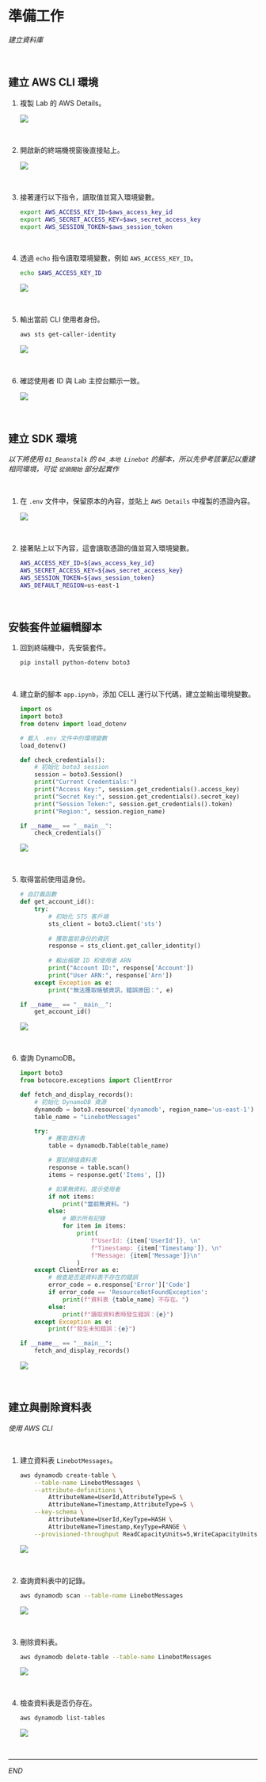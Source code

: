 # 準備工作

_建立資料庫_

<br>

## 建立 AWS CLI 環境

1. 複製 Lab 的 AWS Details。

    ![](images/img_01.png)

<br>

2. 開啟新的終端機視窗後直接貼上。

    ![](images/img_02.png)

<br>

3. 接著運行以下指令，讀取值並寫入環境變數。

    ```bash
    export AWS_ACCESS_KEY_ID=$aws_access_key_id
    export AWS_SECRET_ACCESS_KEY=$aws_secret_access_key
    export AWS_SESSION_TOKEN=$aws_session_token
    ```

<br>

4. 透過 `echo` 指令讀取環境變數，例如 `AWS_ACCESS_KEY_ID`。

    ```bash
    echo $AWS_ACCESS_KEY_ID
    ```

    ![](images/img_17.png)

<br>

5. 輸出當前 CLI 使用者身份。

    ```bash
    aws sts get-caller-identity
    ```

    ![](images/img_15.png)

<br>

6. 確認使用者 ID 與 Lab 主控台顯示一致。

    ![](images/img_03.png)

<br>

## 建立 SDK 環境

_以下將使用 `01_Beanstalk` 的 `04_本地 Linebot` 的腳本，所以先參考該筆記以重建相同環境，可從 `從頭開始` 部分起實作_

<br>

1. 在 `.env` 文件中，保留原本的內容，並貼上 `AWS Details` 中複製的憑證內容。

    ![](images/img_04.png)

<br>

2. 接著貼上以下內容，這會讀取憑證的值並寫入環境變數。

    ```bash
    AWS_ACCESS_KEY_ID=${aws_access_key_id}
    AWS_SECRET_ACCESS_KEY=${aws_secret_access_key}
    AWS_SESSION_TOKEN=${aws_session_token}
    AWS_DEFAULT_REGION=us-east-1
    ```

<br>

## 安裝套件並編輯腳本

1. 回到終端機中，先安裝套件。

    ```bash
    pip install python-dotenv boto3
    ```

<br>

4. 建立新的腳本 `app.ipynb`，添加 CELL 運行以下代碼，建立並輸出環境變數。

    ```python
    import os
    import boto3
    from dotenv import load_dotenv

    # 載入 .env 文件中的環境變數
    load_dotenv()

    def check_credentials():
        # 初始化 boto3 session
        session = boto3.Session()
        print("Current Credentials:")
        print("Access Key:", session.get_credentials().access_key)
        print("Secret Key:", session.get_credentials().secret_key)
        print("Session Token:", session.get_credentials().token)
        print("Region:", session.region_name)

    if __name__ == "__main__":
        check_credentials()
    ```

    ![](images/img_05.png)

<br>

5. 取得當前使用這身份。

    ```python
    # 自訂義函數
    def get_account_id():
        try:
            # 初始化 STS 客戶端
            sts_client = boto3.client('sts')
            
            # 獲取當前身份的資訊
            response = sts_client.get_caller_identity()
            
            # 輸出帳號 ID 和使用者 ARN
            print("Account ID:", response['Account'])
            print("User ARN:", response['Arn'])
        except Exception as e:
            print("無法獲取帳號資訊，錯誤原因：", e)

    if __name__ == "__main__":
        get_account_id()
    ```

    ![](images/img_06.png)

<br>

6. 查詢 DynamoDB。

    ```python
    import boto3
    from botocore.exceptions import ClientError

    def fetch_and_display_records():
        # 初始化 DynamoDB 資源
        dynamodb = boto3.resource('dynamodb', region_name='us-east-1')
        table_name = "LinebotMessages"

        try:
            # 獲取資料表
            table = dynamodb.Table(table_name)

            # 嘗試掃描資料表
            response = table.scan()
            items = response.get('Items', [])

            # 如果無資料，提示使用者
            if not items:
                print("當前無資料。")
            else:
                # 顯示所有記錄
                for item in items:
                    print(
                        f"UserId: {item['UserId']}, \n"
                        f"Timestamp: {item['Timestamp']}, \n"
                        f"Message: {item['Message']}\n"
                    )
        except ClientError as e:
            # 檢查是否是資料表不存在的錯誤
            error_code = e.response['Error']['Code']
            if error_code == 'ResourceNotFoundException':
                print(f"資料表 {table_name} 不存在。")
            else:
                print(f"讀取資料表時發生錯誤：{e}")
        except Exception as e:
            print(f"發生未知錯誤：{e}")

    if __name__ == "__main__":
        fetch_and_display_records()
    ```

    ![](images/img_07.png)

<br>

## 建立與刪除資料表

_使用 AWS CLI_

<br>

1. 建立資料表 `LinebotMessages`。

    ```bash
    aws dynamodb create-table \
        --table-name LinebotMessages \
        --attribute-definitions \
            AttributeName=UserId,AttributeType=S \
            AttributeName=Timestamp,AttributeType=S \
        --key-schema \
            AttributeName=UserId,KeyType=HASH \
            AttributeName=Timestamp,KeyType=RANGE \
        --provisioned-throughput ReadCapacityUnits=5,WriteCapacityUnits=5
    ```

    ![](images/img_08.png)

<br>

2. 查詢資料表中的記錄。

    ```bash
    aws dynamodb scan --table-name LinebotMessages
    ```

    ![](images/img_09.png)

<br>

3. 刪除資料表。

    ```bash
    aws dynamodb delete-table --table-name LinebotMessages
    ```

    ![](images/img_10.png)

<br>

4. 檢查資料表是否仍存在。

    ```bash
    aws dynamodb list-tables
    ```

    ![](images/img_11.png)

<br>

___

_END_